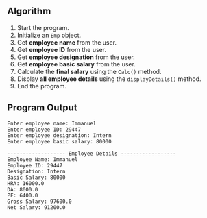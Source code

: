 ## Algorithm
1.  Start the program.
2.  Initialize an `Emp` object.
3.  Get **employee name** from the user.
4.  Get **employee ID** from the user.
5.  Get **employee designation** from the user.
6.  Get **employee basic salary** from the user.
7.  Calculate the **final salary** using the `Calc()` method.
8.  Display **all employee details** using the `displayDetails()` method.
9.  End the program.

## Program Output
```
Enter employee name: Immanuel
Enter employee ID: 29447
Enter employee designation: Intern
Enter employee basic salary: 80000

------------------- Employee Details ------------------
Employee Name: Immanuel
Employee ID: 29447
Designation: Intern
Basic Salary: 80000
HRA: 16000.0
DA: 8000.0
PF: 6400.0
Gross Salary: 97600.0
Net Salary: 91200.0
```